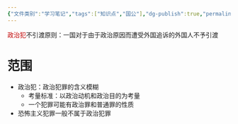 ```yaml
---
{"文件类别":"学习笔记","tags":["知识点","国公"],"dg-publish":true,"permalink":"/学习笔记studyup/知识点cheese/政治犯不引渡原则/","dgPassFrontmatter":true,"created":"2024-10-22T11:46:38.084+08:00","updated":"2024-10-25T12:42:26.473+08:00"}
---
```


<font color="#c00000">政治犯</font>不引渡原则：一国对于由于政治原因而遭受外国追诉的外国人不予引渡
# 范围
- 政治犯：政治犯罪的含义模糊
	- 考量标准：以政治动机和政治目的为考量
	- 一个犯罪可能有政治罪和普通罪的性质
- 恐怖主义犯罪一般不属于政治犯罪